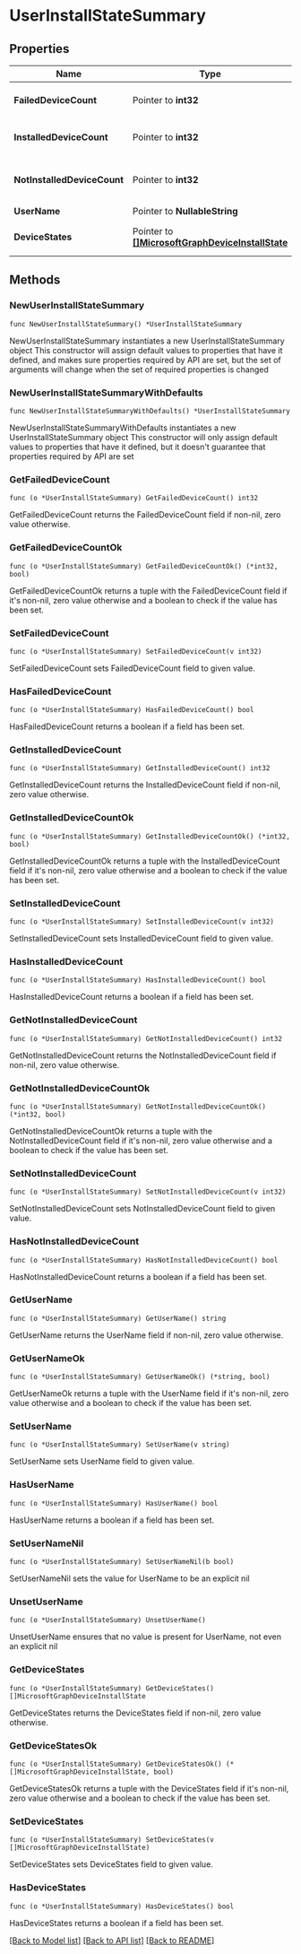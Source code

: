 # UserInstallStateSummary

## Properties

Name | Type | Description | Notes
------------ | ------------- | ------------- | -------------
**FailedDeviceCount** | Pointer to **int32** | Failed Device Count. | [optional] 
**InstalledDeviceCount** | Pointer to **int32** | Installed Device Count. | [optional] 
**NotInstalledDeviceCount** | Pointer to **int32** | Not installed device count. | [optional] 
**UserName** | Pointer to **NullableString** | User name. | [optional] 
**DeviceStates** | Pointer to [**[]MicrosoftGraphDeviceInstallState**](MicrosoftGraphDeviceInstallState.md) | The install state of the eBook. | [optional] 

## Methods

### NewUserInstallStateSummary

`func NewUserInstallStateSummary() *UserInstallStateSummary`

NewUserInstallStateSummary instantiates a new UserInstallStateSummary object
This constructor will assign default values to properties that have it defined,
and makes sure properties required by API are set, but the set of arguments
will change when the set of required properties is changed

### NewUserInstallStateSummaryWithDefaults

`func NewUserInstallStateSummaryWithDefaults() *UserInstallStateSummary`

NewUserInstallStateSummaryWithDefaults instantiates a new UserInstallStateSummary object
This constructor will only assign default values to properties that have it defined,
but it doesn't guarantee that properties required by API are set

### GetFailedDeviceCount

`func (o *UserInstallStateSummary) GetFailedDeviceCount() int32`

GetFailedDeviceCount returns the FailedDeviceCount field if non-nil, zero value otherwise.

### GetFailedDeviceCountOk

`func (o *UserInstallStateSummary) GetFailedDeviceCountOk() (*int32, bool)`

GetFailedDeviceCountOk returns a tuple with the FailedDeviceCount field if it's non-nil, zero value otherwise
and a boolean to check if the value has been set.

### SetFailedDeviceCount

`func (o *UserInstallStateSummary) SetFailedDeviceCount(v int32)`

SetFailedDeviceCount sets FailedDeviceCount field to given value.

### HasFailedDeviceCount

`func (o *UserInstallStateSummary) HasFailedDeviceCount() bool`

HasFailedDeviceCount returns a boolean if a field has been set.

### GetInstalledDeviceCount

`func (o *UserInstallStateSummary) GetInstalledDeviceCount() int32`

GetInstalledDeviceCount returns the InstalledDeviceCount field if non-nil, zero value otherwise.

### GetInstalledDeviceCountOk

`func (o *UserInstallStateSummary) GetInstalledDeviceCountOk() (*int32, bool)`

GetInstalledDeviceCountOk returns a tuple with the InstalledDeviceCount field if it's non-nil, zero value otherwise
and a boolean to check if the value has been set.

### SetInstalledDeviceCount

`func (o *UserInstallStateSummary) SetInstalledDeviceCount(v int32)`

SetInstalledDeviceCount sets InstalledDeviceCount field to given value.

### HasInstalledDeviceCount

`func (o *UserInstallStateSummary) HasInstalledDeviceCount() bool`

HasInstalledDeviceCount returns a boolean if a field has been set.

### GetNotInstalledDeviceCount

`func (o *UserInstallStateSummary) GetNotInstalledDeviceCount() int32`

GetNotInstalledDeviceCount returns the NotInstalledDeviceCount field if non-nil, zero value otherwise.

### GetNotInstalledDeviceCountOk

`func (o *UserInstallStateSummary) GetNotInstalledDeviceCountOk() (*int32, bool)`

GetNotInstalledDeviceCountOk returns a tuple with the NotInstalledDeviceCount field if it's non-nil, zero value otherwise
and a boolean to check if the value has been set.

### SetNotInstalledDeviceCount

`func (o *UserInstallStateSummary) SetNotInstalledDeviceCount(v int32)`

SetNotInstalledDeviceCount sets NotInstalledDeviceCount field to given value.

### HasNotInstalledDeviceCount

`func (o *UserInstallStateSummary) HasNotInstalledDeviceCount() bool`

HasNotInstalledDeviceCount returns a boolean if a field has been set.

### GetUserName

`func (o *UserInstallStateSummary) GetUserName() string`

GetUserName returns the UserName field if non-nil, zero value otherwise.

### GetUserNameOk

`func (o *UserInstallStateSummary) GetUserNameOk() (*string, bool)`

GetUserNameOk returns a tuple with the UserName field if it's non-nil, zero value otherwise
and a boolean to check if the value has been set.

### SetUserName

`func (o *UserInstallStateSummary) SetUserName(v string)`

SetUserName sets UserName field to given value.

### HasUserName

`func (o *UserInstallStateSummary) HasUserName() bool`

HasUserName returns a boolean if a field has been set.

### SetUserNameNil

`func (o *UserInstallStateSummary) SetUserNameNil(b bool)`

 SetUserNameNil sets the value for UserName to be an explicit nil

### UnsetUserName
`func (o *UserInstallStateSummary) UnsetUserName()`

UnsetUserName ensures that no value is present for UserName, not even an explicit nil
### GetDeviceStates

`func (o *UserInstallStateSummary) GetDeviceStates() []MicrosoftGraphDeviceInstallState`

GetDeviceStates returns the DeviceStates field if non-nil, zero value otherwise.

### GetDeviceStatesOk

`func (o *UserInstallStateSummary) GetDeviceStatesOk() (*[]MicrosoftGraphDeviceInstallState, bool)`

GetDeviceStatesOk returns a tuple with the DeviceStates field if it's non-nil, zero value otherwise
and a boolean to check if the value has been set.

### SetDeviceStates

`func (o *UserInstallStateSummary) SetDeviceStates(v []MicrosoftGraphDeviceInstallState)`

SetDeviceStates sets DeviceStates field to given value.

### HasDeviceStates

`func (o *UserInstallStateSummary) HasDeviceStates() bool`

HasDeviceStates returns a boolean if a field has been set.


[[Back to Model list]](../README.md#documentation-for-models) [[Back to API list]](../README.md#documentation-for-api-endpoints) [[Back to README]](../README.md)


